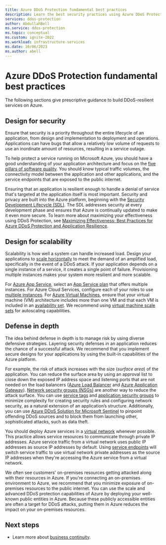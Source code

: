 ```yaml
---
title: Azure DDoS Protection fundamental best practices
description: Learn the best security practices using Azure DDoS Protection.
services: ddos-protection
author: AbdullahBell
ms.service: ddos-protection
ms.topic: conceptual
ms.custom: ignite-2022
ms.workload: infrastructure-services
ms.date: 10/06/2023
ms.author: abell
---
```

# Azure DDoS Protection fundamental best practices

The following sections give prescriptive guidance to build DDoS-resilient services on Azure.

## Design for security

Ensure that security is a priority throughout the entire lifecycle of an application, from design and implementation to deployment and operations. Applications can have bugs that allow a relatively low volume of requests to use an inordinate amount of resources,  resulting in a service outage.

To help protect a service running on Microsoft Azure, you should have a good understanding of your application architecture and focus on the [five pillars of software quality](/azure/architecture/guide/pillars).
You should know typical traffic volumes, the connectivity model between the application and other applications, and the service endpoints that are exposed to the public internet.

Ensuring that an application is resilient enough to handle a denial of service that's targeted at the application itself is most important. Security and privacy are built into the Azure platform, beginning with the [Security Development Lifecycle (SDL)](https://www.microsoft.com/sdl/default.aspx). The SDL addresses security at every development phase and ensures that Azure is continually updated to make it even more secure. To learn more about maximizing your effectiveness using DDoS Protection, see [Maximizing Effectiveness: Best Practices for Azure DDoS Protection and Application Resilience](https://techcommunity.microsoft.com/t5/azure-network-security-blog/maximizing-effectiveness-best-practices-for-azure-ddos/ba-p/3914324).



## Design for scalability

Scalability is how well a system can handle increased load. Design your applications to [scale horizontally](/azure/architecture/guide/design-principles/scale-out) to meet the demand of an amplified load, specifically in the event of a DDoS attack. If your application depends on a single instance of a service, it creates a single point of failure. Provisioning multiple instances makes your system more resilient and more scalable.

For [Azure App Service](../app-service/overview.md), select an [App Service plan](../app-service/overview-hosting-plans.md) that offers multiple instances. For Azure Cloud Services, configure each of your roles to use [multiple instances](../cloud-services/cloud-services-choose-me.md). 
For [Azure Virtual Machines](../virtual-machines/index.yml), ensure that your virtual machine (VM) architecture includes more than one VM and that each VM is
included in an [availability set](../virtual-machines/windows/tutorial-availability-sets.md). We recommend using [virtual machine scale sets](../virtual-machine-scale-sets/overview.md)
for autoscaling capabilities.

## Defense in depth

The idea behind defense in depth is to manage risk by using diverse defensive strategies. Layering security defenses in an application reduces the chance of a successful attack. We recommend that you implement secure designs for your applications by using the built-in capabilities of the Azure platform.

For example, the risk of attack increases with the size (*surface area*) of the application. You can reduce the surface area by using an approval list to close down the exposed IP address space and listening ports that are not needed on the load balancers ([Azure Load Balancer](../load-balancer/quickstart-load-balancer-standard-public-portal.md) and [Azure Application Gateway](../application-gateway/application-gateway-create-probe-portal.md)). [Network security groups (NSGs)](../virtual-network/network-security-groups-overview.md) are another way to reduce the attack surface.
You can use [service tags](../virtual-network/network-security-groups-overview.md#service-tags) and [application security groups](../virtual-network/network-security-groups-overview.md#application-security-groups) to minimize complexity for creating security rules and configuring network security, as a natural extension of an application’s structure. Additionally, you can use [Azure DDoS Solution for Microsoft Sentinel](https://techcommunity.microsoft.com/t5/azure-network-security-blog/new-azure-ddos-solution-for-microsoft-sentinel/ba-p/3732013) to pinpoint offending DDoS sources and to block them from launching other, sophisticated attacks, such as data theft.

You should deploy Azure services in a [virtual network](../virtual-network/virtual-networks-overview.md) whenever possible. This practice allows service resources to communicate through private IP addresses. Azure service traffic from a virtual network uses public IP addresses as source IP addresses by default. Using [service endpoints](../virtual-network/virtual-network-service-endpoints-overview.md) will switch service traffic to use virtual network private addresses as the source IP addresses when they're accessing the Azure service from a virtual network.

We often see customers' on-premises resources getting attacked along with their resources in Azure. If you're connecting an on-premises environment to Azure, we recommend that you minimize exposure of on-premises resources to the public internet. You can use the scale and advanced DDoS protection capabilities of Azure by deploying your well-known public entities in Azure. Because these publicly accessible entities are often a target for DDoS attacks, putting them in Azure reduces the impact on your on-premises resources.



## Next steps

* Learn more about [business continuity](ddos-disaster-recovery-guidance.md).
